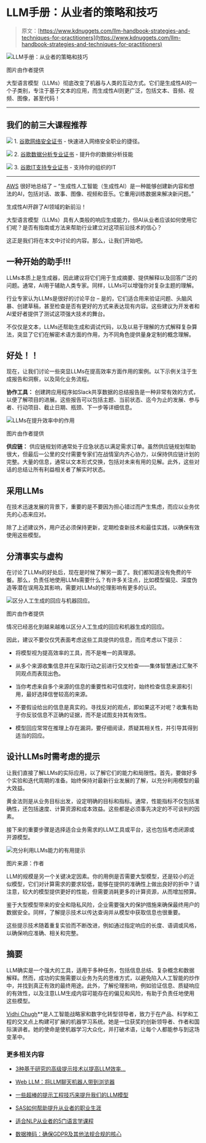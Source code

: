 # LLM手册：从业者的策略和技巧

> 原文：[https://www.kdnuggets.com/llm-handbook-strategies-and-techniques-for-practitioners](https://www.kdnuggets.com/llm-handbook-strategies-and-techniques-for-practitioners)

![LLM手册：从业者的策略和技巧](../Images/1e4a06077aeb8f900a5373ac8098f9a2.png)

图片由作者提供

大型语言模型（LLMs）彻底改变了机器与人类的互动方式。它们是生成性AI的一个子类别，专注于基于文本的应用，而生成性AI则更广泛，包括文本、音频、视频、图像，甚至代码！

* * *

## 我们的前三大课程推荐

![](../Images/0244c01ba9267c002ef39d4907e0b8fb.png) 1\. [谷歌网络安全证书](https://www.kdnuggets.com/google-cybersecurity) - 快速进入网络安全职业的捷径。

![](../Images/e225c49c3c91745821c8c0368bf04711.png) 2\. [谷歌数据分析专业证书](https://www.kdnuggets.com/google-data-analytics) - 提升你的数据分析技能

![](../Images/0244c01ba9267c002ef39d4907e0b8fb.png) 3\. [谷歌IT支持专业证书](https://www.kdnuggets.com/google-itsupport) - 支持你的组织的IT

* * *

[AWS](https://aws.amazon.com/what-is/generative-ai/) 很好地总结了 – “生成性人工智能（生成性AI）是一种能够创建新内容和想法的AI，包括对话、故事、图像、视频和音乐。它重用训练数据来解决新问题。”

生成性AI开辟了AI领域的新前沿！

大型语言模型（LLMs）具有人类般的响应生成能力，但AI从业者应该如何使用它们呢？是否有指南或方法来帮助行业建立对这项前沿技术的信心？

这正是我们将在本文中讨论的内容。那么，让我们开始吧。

## 一种开始的助手!!!

LLMs本质上是生成器，因此建议将它们用于生成摘要、提供解释以及回答广泛的问题。通常，AI用于辅助人类专家。同样，LLMs可以增强你对复杂主题的理解。

行业专家认为LLMs是很好的讨论平台 – 是的，它们适合用来验证问题、头脑风暴、创建草稿，甚至检查是否有更好的方式来表达现有内容。这些建议为开发者和AI爱好者提供了测试这项强大技术的舞台。

不仅仅是文本，LLMs还帮助生成和调试代码，以及以易于理解的方式解释复杂算法，突显了它们在解密术语方面的作用，为不同角色提供量身定制的概念理解。

## 好处！！

现在，让我们讨论一些突显LLMs在提高效率方面作用的案例。以下示例关注于生成报告和洞察，以及简化业务流程。

**协作工具：** 创建跨应用程序如Slack共享数据的总结报告是一种非常有效的方式，以便了解项目的进展。这些报告可以包括主题、当前状态、迄今为止的发展、参与者、行动项目、截止日期、瓶颈、下一步等详细信息。

![LLMs在提升效率中的作用](../Images/f1891d7bfd9af4d73fac2681da265a4d.png)

图片由作者提供

**供应链：** 供应链规划师通常处于应急状态以满足需求订单。虽然供应链规划帮助很大，但最后一公里的交付需要专家们在战情室内齐心协力，以保持供应链计划的完整。大量的信息，通常以文本形式交换，包括对未来有用的见解。此外，这些对话的总结让所有利益相关者了解实时状态。

## 采用LLMs

在技术迅速发展的背景下，重要的是不要因为担心错过而产生焦虑，而应以业务优先的心态来应对。

除了上述建议外，用户还必须保持更新，定期检查新技术和最佳实践，以确保有效使用这些模型。

## 分清事实与虚构

在讨论了LLMs的好处后，现在是时候了解另一面了。我们都知道没有免费的午餐。那么，负责任地使用LLMs需要什么？有许多关注点，比如模型偏见、深度伪造等潜在误用及其影响，需要对LLMs的伦理影响有更多的认识。

![区分人工生成的回应与机器回应。](../Images/a8d7aaaac822d238624306b5881a014b.png)

图片由作者提供

情况已经恶化到越来越难以区分人工生成的回应和机器生成的回应。

因此，建议不要仅仅凭表面考虑这些工具提供的信息，而应考虑以下提示：

+   将模型视为提高效率的工具，而不是唯一的真理源。

+   从多个来源收集信息并在采取行动之前进行交叉检查——集体智慧通过汇聚不同观点而表现出色。

+   当你考虑来自多个来源的信息的重要性和可信度时，始终检查信息来源和引用，最好选择信誉较高的来源。

+   不要假设给出的信息是真实的。寻找反对的观点，即如果这不对呢？收集有助于你反驳信息不正确的证据，而不是试图支持其有效性。

+   模型回应常常在推理上存在漏洞，要仔细阅读，质疑其相关性，并引导其得到适当的回应。

## 设计LLMs时需考虑的提示

让我们直接了解LLMs的实际应用，以了解它们的能力和局限性。首先，要做好多个实验和迭代周期的准备。始终保持对最新行业发展的了解，以充分利用模型的最大效益。

黄金法则是从业务目标出发，设定明确的目标和指标。通常，性能指标不仅包括准确性，还包括速度、计算资源和成本效益。这些都是必须事先决定的不可谈判的因素。

接下来的重要步骤是选择适合业务需求的LLM工具或平台，这也包括考虑闭源或开源模型。

![充分利用LLMs能力的有用提示](../Images/c71ff3a16e6b1411d27336597108fa83.png)

图片来源：作者

LLM的规模是另一个关键决定因素。你的用例是否需要大型模型，还是较小的近似模型，它们对计算需求的要求较低，能够在提供的准确性上做出良好的折中？请注意，较大的模型提供更好的性能，但需要消耗更多的计算资源，从而增加预算。

鉴于大型模型带来的安全和隐私风险，企业需要强大的保护措施来确保最终用户的数据安全。同样，了解提示技术以传达查询并从模型中获取信息也很重要。

这些提示技术随着重复实验而不断改进，例如通过指定响应的长度、语调或风格，以确保响应准确、相关和完整。

## 摘要

LLM确实是一个强大的工具，适用于多种任务，包括信息总结、复杂概念和数据解释。然而，成功的实施需要以业务为先的思维方式，以避免陷入人工智能的炒作中，并找到真正有效的最终用途。此外，了解伦理影响，例如验证信息、质疑响应的有效性，以及注意LLM生成内容可能存在的偏见和风险，有助于负责任地使用这些模型。

**[](https://vidhi-chugh.medium.com/)**[Vidhi Chugh](https://vidhi-chugh.medium.com/)**是人工智能战略家和数字化转型领导者，致力于在产品、科学和工程的交叉点上构建可扩展的机器学习系统。她是一位获奖的创新领导者、作者和国际演讲者。她的使命是使机器学习大众化，并打破术语，让每个人都能参与到这场变革中。

### 更多相关内容

+   [3种基于研究的高级提示技术以提高LLM效率…](https://www.kdnuggets.com/3-research-driven-advanced-prompting-techniques-for-llm-efficiency-and-speed-optimization)

+   [Web LLM：将LLM聊天机器人带到浏览器](https://www.kdnuggets.com/2023/05/webllm-bring-llm-chatbots-browser.html)

+   [一些超棒的提示工程技巧来提升我们的LLM模型](https://www.kdnuggets.com/some-kick-ass-prompt-engineering-techniques-to-boost-our-llm-models)

+   [SAS如何帮助提升从业者的职业生涯](https://www.kdnuggets.com/2023/07/sas-help-catapult-practitioners-careers.html)

+   [适合NLP从业者的5门语言学课程](https://www.kdnuggets.com/2022/11/5-linguistics-courses-nlp-practitioners.html)

+   [数据掩码：确保GDPR及其他法规合规的核心](https://www.kdnuggets.com/2023/05/data-masking-core-ensuring-gdpr-regulatory-compliance-strategies.html)
